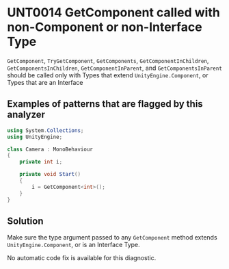 # UNT0014 GetComponent called with non-Component or non-Interface Type

`GetComponent`, `TryGetComponent`, `GetComponents`, `GetComponentInChildren`, `GetComponentsInChildren`, `GetComponentInParent`, and `GetComponentsInParent` should be called only with Types that extend `UnityEngine.Component`, or Types that are an Interface

## Examples of patterns that are flagged by this analyzer

```csharp
using System.Collections;
using UnityEngine;

class Camera : MonoBehaviour
{
    private int i;

    private void Start()
    {
        i = GetComponent<int>();
    }
}
```

## Solution

Make sure the type argument passed to any `GetComponent` method extends `UnityEngine.Component`, or is an Interface Type.

No automatic code fix is available for this diagnostic.